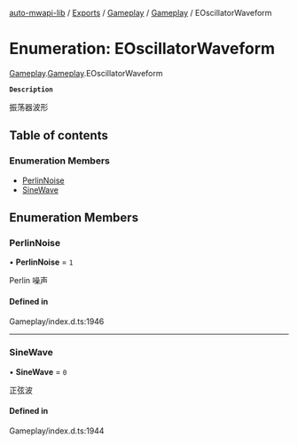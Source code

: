 [auto-mwapi-lib](../README.md) / [Exports](../modules.md) / [Gameplay](../modules/Gameplay.md) / [Gameplay](../modules/Gameplay.Gameplay.md) / EOscillatorWaveform

# Enumeration: EOscillatorWaveform

[Gameplay](../modules/Gameplay.md).[Gameplay](../modules/Gameplay.Gameplay.md).EOscillatorWaveform

**`Description`**

振荡器波形

## Table of contents

### Enumeration Members

- [PerlinNoise](Gameplay.Gameplay.EOscillatorWaveform.md#perlinnoise)
- [SineWave](Gameplay.Gameplay.EOscillatorWaveform.md#sinewave)

## Enumeration Members

### PerlinNoise

• **PerlinNoise** = `1`

Perlin 噪声

#### Defined in

Gameplay/index.d.ts:1946

---

### SineWave

• **SineWave** = `0`

正弦波

#### Defined in

Gameplay/index.d.ts:1944
